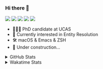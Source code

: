### Hi there 👋

[![](https://img.shields.io/badge/-Email-325180?logo=maildotru&logoColor=white&style=flat-square)](mailto:hi@wang.tianshu.me)
[![](https://img.shields.io/badge/-GitHub-black?logo=GitHub&style=flat-square)](https://github.com/tshu-w)
[![](https://img.shields.io/badge/-Telegram-26a5e4?labelColor=fafafa&logo=telegram&style=flat-square)](https://t.me/tshu_w) 
[![](https://img.shields.io/badge/-Twitter-1da1f2?logo=Twitter&logoColor=white&style=flat-square)](https://twitter.com/tshu_w)
[![](https://komarev.com/ghpvc/?username=tshu-w&color=blueviolet&style=flat-square)]()



- 🧑🏻‍🎓 PhD candidate at UCAS
- 🔭 Currently interested in Entity Resolution
- 🛠 macOS & Emacs & ZSH
- 🚧 Under construction...

<details>

<summary>GitHub Stats</summary>

![Tianshu's GitHub stats](https://github-readme-stats.vercel.app/api?username=tshu-w&show_icons=true&theme=buefy&count_private=true)
  
</details>


<details>
  <summary>Wakatime Stats</summary>

  Currently, files accessed by tramp cannot be tracked by wakatime, see https://github.com/wakatime/wakatime-mode/issues/27
  <br>
  
<!--START_SECTION:waka-->
![Code Time](http://img.shields.io/badge/Code%20Time-6%2C249%20hrs%2015%20mins-blue)

**I'm an Early 🐤** 

```text
🌞 Morning       88 commits       █████░░░░░░░░░░░░░░░░░░░░   21.20 % 
🌆 Daytime      193 commits       ███████████░░░░░░░░░░░░░░   46.51 % 
🌃 Evening      119 commits       ███████░░░░░░░░░░░░░░░░░░   28.67 % 
🌙 Night         15 commits       █░░░░░░░░░░░░░░░░░░░░░░░░   03.61 % 

```
📅 **I'm Most Productive on Friday** 

```text
Monday          60 commits       ███░░░░░░░░░░░░░░░░░░░░░░   14.46 % 
Tuesday         82 commits       █████░░░░░░░░░░░░░░░░░░░░   19.76 % 
Wednesday       48 commits       ███░░░░░░░░░░░░░░░░░░░░░░   11.57 % 
Thursday        45 commits       ██░░░░░░░░░░░░░░░░░░░░░░░   10.84 % 
Friday          96 commits       █████░░░░░░░░░░░░░░░░░░░░   23.13 % 
Saturday        39 commits       ██░░░░░░░░░░░░░░░░░░░░░░░   09.40 % 
Sunday          45 commits       ██░░░░░░░░░░░░░░░░░░░░░░░   10.84 % 

```


📊 **This Week I Spent My Time On** 

```text
💬 Programming Languages: 
sh                       10 hrs 57 mins      █████████████████████████   100.00 % 

🔥 Editors: 
Zsh                      10 hrs 57 mins      █████████████████████████   100.00 % 

🐱‍💻 Projects: 
Terminal                 7 hrs 31 mins       █████████████████░░░░░░░░   68.62 % 
universal-blocker        2 hrs 16 mins       █████░░░░░░░░░░░░░░░░░░░░   20.67 % 
emacs                    33 mins             █░░░░░░░░░░░░░░░░░░░░░░░░   05.02 % 
dotfiles                 18 mins             ░░░░░░░░░░░░░░░░░░░░░░░░░   02.76 % 
zsh-autocomplete         12 mins             ░░░░░░░░░░░░░░░░░░░░░░░░░   01.91 % 

💻 Operating System: 
Mac                      5 hrs 34 mins       ████████████░░░░░░░░░░░░░   50.80 % 
Linux                    5 hrs 23 mins       ████████████░░░░░░░░░░░░░   49.20 % 

```

**I Mostly Code in Python** 

```text
Python                   11 repos            ████████████░░░░░░░░░░░░░   50.00 % 
HTML                     2 repos             ██░░░░░░░░░░░░░░░░░░░░░░░   09.09 % 
Emacs Lisp               2 repos             ██░░░░░░░░░░░░░░░░░░░░░░░   09.09 % 
JavaScript               2 repos             ██░░░░░░░░░░░░░░░░░░░░░░░   09.09 % 
TeX                      2 repos             ██░░░░░░░░░░░░░░░░░░░░░░░   09.09 % 

```



 Last Updated on 10/02/2023 08:07:06 UTC
<!--END_SECTION:waka-->
</details>
